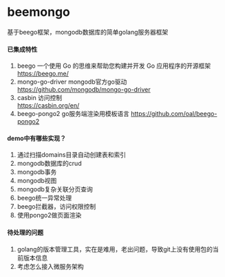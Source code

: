 # beemongo
基于beego框架，mongodb数据库的简单golang服务器框架
#### 已集成特性
1. beego 一个使用 Go 的思维来帮助您构建并开发 Go 应用程序的开源框架<br>
https://beego.me/
2. mongo-go-driver mongodb官方go驱动<br>
https://github.com/mongodb/mongo-go-driver
3. casbin 访问控制<br>
https://casbin.org/en/
4. beego-pongo2 go服务端渲染用模板语言
https://github.com/oal/beego-pongo2
#### demo中有哪些实现？
1. 通过扫描domains目录自动创建表和索引
2. mongodb数据库的crud
3. mongodb事务
4. mongodb视图
5. mongodb复杂关联分页查询
6. beego统一异常处理
7. beego拦截器，访问权限控制
8. 使用pongo2做页面渲染
#### 待处理的问题
1. golang的版本管理工具，实在是难用，老出问题，导致git上没有使用包的当前版本信息
2. 考虑怎么接入微服务架构
